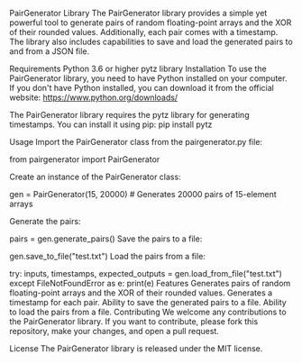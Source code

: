 PairGenerator Library
The PairGenerator library provides a simple yet powerful tool to generate pairs of random floating-point arrays and the XOR of their rounded values. Additionally, each pair comes with a timestamp. The library also includes capabilities to save and load the generated pairs to and from a JSON file.

Requirements
Python 3.6 or higher
pytz library
Installation
To use the PairGenerator library, you need to have Python installed on your computer. If you don't have Python installed, you can download it from the official website: https://www.python.org/downloads/

The PairGenerator library requires the pytz library for generating timestamps. You can install it using pip:
pip install pytz

Usage
Import the PairGenerator class from the pairgenerator.py file:

from pairgenerator import PairGenerator

Create an instance of the PairGenerator class:

gen = PairGenerator(15, 20000)  # Generates 20000 pairs of 15-element arrays

Generate the pairs:

pairs = gen.generate_pairs()
Save the pairs to a file:

gen.save_to_file("test.txt")
Load the pairs from a file:

try:
    inputs, timestamps, expected_outputs = gen.load_from_file("test.txt")
except FileNotFoundError as e:
    print(e)
Features
Generates pairs of random floating-point arrays and the XOR of their rounded values.
Generates a timestamp for each pair.
Ability to save the generated pairs to a file.
Ability to load the pairs from a file.
Contributing
We welcome any contributions to the PairGenerator library. If you want to contribute, please fork this repository, make your changes, and open a pull request.

License
The PairGenerator library is released under the MIT license.

